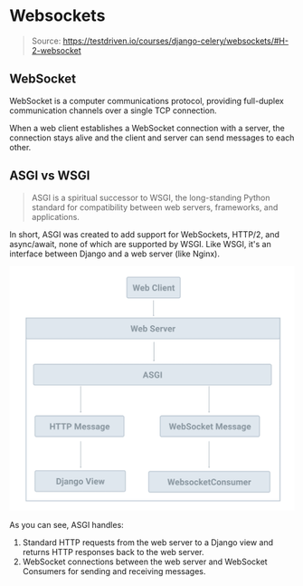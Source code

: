 # Websockets

> Source: https://testdriven.io/courses/django-celery/websockets/#H-2-websocket


## WebSocket
WebSocket is a computer communications protocol, providing full-duplex communication channels over a single TCP connection.

When a web client establishes a WebSocket connection with a server, the connection stays alive and the client and server can send messages to each other.

## ASGI vs WSGI

> ASGI is a spiritual successor to WSGI, the long-standing Python standard for compatibility between web servers, frameworks, and applications.

In short, ASGI was created to add support for WebSockets, HTTP/2, and async/await, none of which are supported by WSGI. Like WSGI, it's an interface between Django and a web server (like Nginx).

![asgi](_images/001_asgi.png)

As you can see, ASGI handles:

1. Standard HTTP requests from the web server to a Django view and returns HTTP responses back to the web server.
2. WebSocket connections between the web server and WebSocket Consumers for sending and receiving messages.
